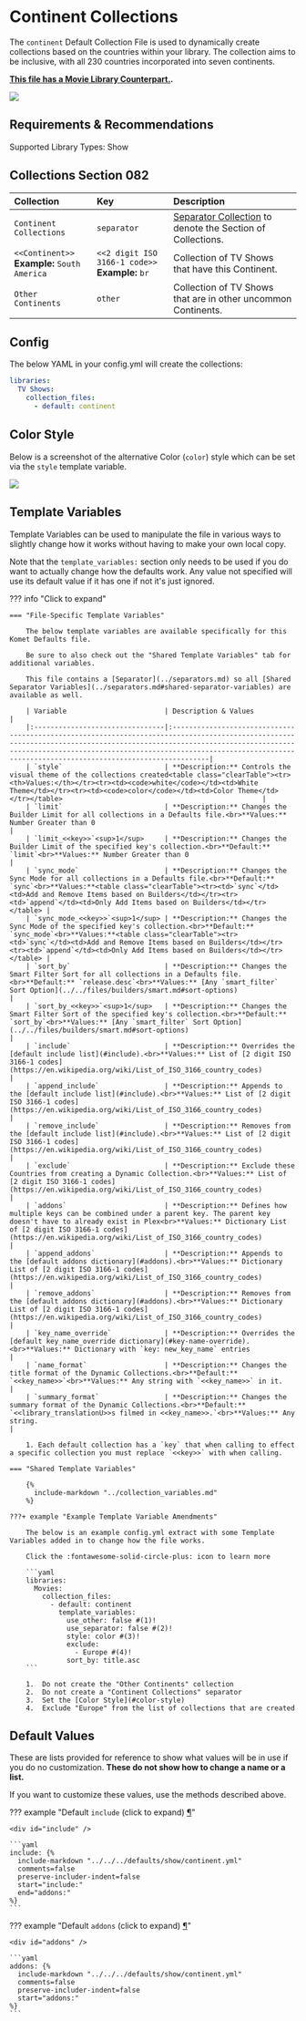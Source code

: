 # Continent Collections

The `continent` Default Collection File is used to dynamically create collections based on the countries within your library. The collection aims to be inclusive, with all 230 countries incorporated into seven continents.

**[This file has a Movie Library Counterpart.](../movie/continent.md).**

![](../images/continent1.png)

## Requirements & Recommendations

Supported Library Types: Show

## Collections Section 082

| Collection                                      | Key                                                | Description                                                                    |
|:------------------------------------------------|:---------------------------------------------------|:-------------------------------------------------------------------------------|
| `Continent Collections`                         | `separator`                                        | [Separator Collection](../separators.md) to denote the Section of Collections. |
| `<<Continent>>`<br>**Example:** `South America` | `<<2 digit ISO 3166-1 code>>`<br>**Example:** `br` | Collection of TV Shows that have this Continent.                               |
| `Other Continents`                              | `other`                                            | Collection of TV Shows that are in other uncommon Continents.                  |

## Config

The below YAML in your config.yml will create the collections:

```yaml
libraries:
  TV Shows:
    collection_files:
      - default: continent
```

## Color Style

Below is a screenshot of the alternative Color (`color`) style which can be set via the `style` template variable.

![](../images/continent2.png)

## Template Variables

Template Variables can be used to manipulate the file in various ways to slightly change how it works without having to make your own local copy.

Note that the `template_variables:` section only needs to be used if you do want to actually change how the defaults work. Any value not specified will use its default value if it has one if not it's just ignored.

??? info "Click to expand"

    === "File-Specific Template Variables"

        The below template variables are available specifically for this Komet Defaults file.

        Be sure to also check out the "Shared Template Variables" tab for additional variables.

        This file contains a [Separator](../separators.md) so all [Shared Separator Variables](../separators.md#shared-separator-variables) are available as well.

        | Variable                        | Description & Values                                                                                                                                                                                                                                                                             |
        |:--------------------------------|:-------------------------------------------------------------------------------------------------------------------------------------------------------------------------------------------------------------------------------------------------------------------------------------------------|
        | `style`                         | **Description:** Controls the visual theme of the collections created<table class="clearTable"><tr><th>Values:</th></tr><tr><td><code>white</code></td><td>White Theme</td></tr><tr><td><code>color</code></td><td>Color Theme</td></tr></table>                                                 |
        | `limit`                         | **Description:** Changes the Builder Limit for all collections in a Defaults file.<br>**Values:** Number Greater than 0                                                                                                                                                                          |
        | `limit_<<key>>`<sup>1</sup>     | **Description:** Changes the Builder Limit of the specified key's collection.<br>**Default:** `limit`<br>**Values:** Number Greater than 0                                                                                                                                                       |
        | `sync_mode`                     | **Description:** Changes the Sync Mode for all collections in a Defaults file.<br>**Default:** `sync`<br>**Values:**<table class="clearTable"><tr><td>`sync`</td><td>Add and Remove Items based on Builders</td></tr><tr><td>`append`</td><td>Only Add Items based on Builders</td></tr></table> |
        | `sync_mode_<<key>>`<sup>1</sup> | **Description:** Changes the Sync Mode of the specified key's collection.<br>**Default:** `sync_mode`<br>**Values:**<table class="clearTable"><tr><td>`sync`</td><td>Add and Remove Items based on Builders</td></tr><tr><td>`append`</td><td>Only Add Items based on Builders</td></tr></table> |
        | `sort_by`                       | **Description:** Changes the Smart Filter Sort for all collections in a Defaults file.<br>**Default:** `release.desc`<br>**Values:** [Any `smart_filter` Sort Option](../../files/builders/smart.md#sort-options)                                                                                |
        | `sort_by_<<key>>`<sup>1</sup>   | **Description:** Changes the Smart Filter Sort of the specified key's collection.<br>**Default:** `sort_by`<br>**Values:** [Any `smart_filter` Sort Option](../../files/builders/smart.md#sort-options)                                                                                          |
        | `include`                       | **Description:** Overrides the [default include list](#include).<br>**Values:** List of [2 digit ISO 3166-1 codes](https://en.wikipedia.org/wiki/List_of_ISO_3166_country_codes)                                                                                                                 |
        | `append_include`                | **Description:** Appends to the [default include list](#include).<br>**Values:** List of [2 digit ISO 3166-1 codes](https://en.wikipedia.org/wiki/List_of_ISO_3166_country_codes)                                                                                                                |
        | `remove_include`                | **Description:** Removes from the [default include list](#include).<br>**Values:** List of [2 digit ISO 3166-1 codes](https://en.wikipedia.org/wiki/List_of_ISO_3166_country_codes)                                                                                                              |
        | `exclude`                       | **Description:** Exclude these Countries from creating a Dynamic Collection.<br>**Values:** List of [2 digit ISO 3166-1 codes](https://en.wikipedia.org/wiki/List_of_ISO_3166_country_codes)                                                                                                     |
        | `addons`                        | **Description:** Defines how multiple keys can be combined under a parent key. The parent key doesn't have to already exist in Plex<br>**Values:** Dictionary List of [2 digit ISO 3166-1 codes](https://en.wikipedia.org/wiki/List_of_ISO_3166_country_codes)                                   |
        | `append_addons`                 | **Description:** Appends to the [default addons dictionary](#addons).<br>**Values:** Dictionary List of [2 digit ISO 3166-1 codes](https://en.wikipedia.org/wiki/List_of_ISO_3166_country_codes)                                                                                                 |
        | `remove_addons`                 | **Description:** Removes from the [default addons dictionary](#addons).<br>**Values:** Dictionary List of [2 digit ISO 3166-1 codes](https://en.wikipedia.org/wiki/List_of_ISO_3166_country_codes)                                                                                               |
        | `key_name_override`             | **Description:** Overrides the [default key_name_override dictionary](#key-name-override).<br>**Values:** Dictionary with `key: new_key_name` entries                                                                                                                                            |
        | `name_format`                   | **Description:** Changes the title format of the Dynamic Collections.<br>**Default:** `<<key_name>>`<br>**Values:** Any string with `<<key_name>>` in it.                                                                                                                                        |
        | `summary_format`                | **Description:** Changes the summary format of the Dynamic Collections.<br>**Default:** `<<library_translationU>>s filmed in <<key_name>>.`<br>**Values:** Any string.                                                                                                                           |

        1. Each default collection has a `key` that when calling to effect a specific collection you must replace `<<key>>` with when calling.

    === "Shared Template Variables"

        {%
          include-markdown "../collection_variables.md"
        %}
    
    ???+ example "Example Template Variable Amendments"

        The below is an example config.yml extract with some Template Variables added in to change how the file works.
    
        Click the :fontawesome-solid-circle-plus: icon to learn more
        
        ```yaml
        libraries:
          Movies:
            collection_files:
              - default: continent
                template_variables:
                  use_other: false #(1)!
                  use_separator: false #(2)!
                  style: color #(3)!
                  exclude:
                    - Europe #(4)!
                  sort_by: title.asc
        ```
    
        1.  Do not create the "Other Continents" collection
        2.  Do not create a "Continent Collections" separator
        3.  Set the [Color Style](#color-style)
        4.  Exclude "Europe" from the list of collections that are created

## Default Values

These are lists provided for reference to show what values will be in use if you do no customization.  **These do not show how to change a name or a list.**

If you want to customize these values, use the methods described above.

??? example "Default `include` (click to expand) <a class="headerlink" href="#include" title="Permanent link">¶</a>"

    <div id="include" />

    ```yaml
    include: {%    
      include-markdown "../../../defaults/show/continent.yml" 
      comments=false
      preserve-includer-indent=false
      start="include:"
      end="addons:"
    %}
    ```

??? example "Default `addons` (click to expand) <a class="headerlink" href="#addons" title="Permanent link">¶</a>"

    <div id="addons" />

    ```yaml
    addons: {%    
      include-markdown "../../../defaults/show/continent.yml" 
      comments=false
      preserve-includer-indent=false
      start="addons:"
    %}
    ```
